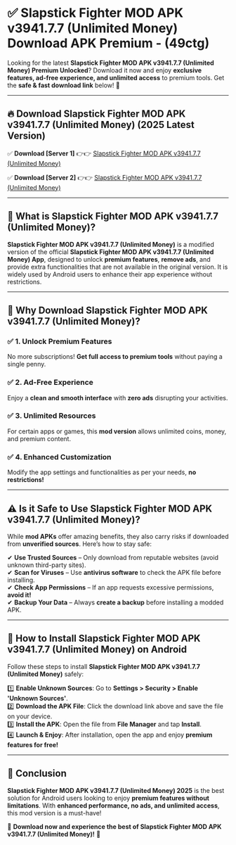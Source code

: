 
# ✅ Slapstick Fighter MOD APK v3941.7.7 (Unlimited Money) Download APK Premium -  (49ctg) 

Looking for the latest **Slapstick Fighter MOD APK v3941.7.7 (Unlimited Money) Premium Unlocked**? Download it now and enjoy **exclusive features, ad-free experience, and unlimited access** to premium tools. Get the **safe & fast download link** below! 🚀

---

## 🔥 Download Slapstick Fighter MOD APK v3941.7.7 (Unlimited Money) (2025 Latest Version)

✅ **Download [Server 1]** 👉👉 [Slapstick Fighter MOD APK v3941.7.7 (Unlimited Money) ](https://apkcomod.com?title=Slapstick_Fighter_MOD_APK_v3941.7.7_(Unlimited_Money))  

✅ **Download [Server 2]** 👉👉 [Slapstick Fighter MOD APK v3941.7.7 (Unlimited Money) ](https://apkcomod.com?title=Slapstick_Fighter_MOD_APK_v3941.7.7_(Unlimited_Money))  


---

## 📌 What is Slapstick Fighter MOD APK v3941.7.7 (Unlimited Money)?

**Slapstick Fighter MOD APK v3941.7.7 (Unlimited Money)** is a modified version of the official **Slapstick Fighter MOD APK v3941.7.7 (Unlimited Money) App**, designed to unlock **premium features**, **remove ads**, and provide extra functionalities that are not available in the original version. It is widely used by Android users to enhance their app experience without restrictions.

---

## 🌟 Why Download Slapstick Fighter MOD APK v3941.7.7 (Unlimited Money)?

### ✅ 1. Unlock Premium Features
No more subscriptions! **Get full access to premium tools** without paying a single penny.

### ✅ 2. Ad-Free Experience
Enjoy a **clean and smooth interface** with **zero ads** disrupting your activities.

### ✅ 3. Unlimited Resources
For certain apps or games, this **mod version** allows unlimited coins, money, and premium content.

### ✅ 4. Enhanced Customization
Modify the app settings and functionalities as per your needs, **no restrictions!**

---

## ⚠️ Is it Safe to Use Slapstick Fighter MOD APK v3941.7.7 (Unlimited Money)?

While **mod APKs** offer amazing benefits, they also carry risks if downloaded from **unverified sources**. Here’s how to stay safe:

✔ **Use Trusted Sources** – Only download from reputable websites (avoid unknown third-party sites).  
✔ **Scan for Viruses** – Use **antivirus software** to check the APK file before installing.  
✔ **Check App Permissions** – If an app requests excessive permissions, **avoid it!**  
✔ **Backup Your Data** – Always **create a backup** before installing a modded APK.

---

## 📲 How to Install Slapstick Fighter MOD APK v3941.7.7 (Unlimited Money) on Android

Follow these steps to install **Slapstick Fighter MOD APK v3941.7.7 (Unlimited Money)** safely:

1️⃣ **Enable Unknown Sources**: Go to **Settings > Security > Enable 'Unknown Sources'**.  
2️⃣ **Download the APK File**: Click the download link above and save the file on your device.  
3️⃣ **Install the APK**: Open the file from **File Manager** and tap **Install**.  
4️⃣ **Launch & Enjoy**: After installation, open the app and enjoy **premium features for free!**

---

## 🚀 Conclusion

**Slapstick Fighter MOD APK v3941.7.7 (Unlimited Money) 2025** is the best solution for Android users looking to enjoy **premium features without limitations**. With **enhanced performance, no ads, and unlimited access**, this mod version is a must-have!

🔻 **Download now and experience the best of Slapstick Fighter MOD APK v3941.7.7 (Unlimited Money)!** 🔻

